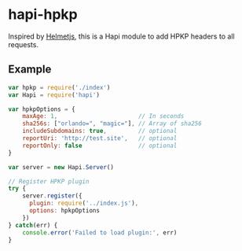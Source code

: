 # hapi-hpkp
Inspired by [Helmetjs](https://github.com/helmetjs/hpkp), this is a Hapi module to add HPKP headers to all requests.

## Example

```javascript
var hpkp = require('./index')
var Hapi = require('hapi')

var hpkpOptions = {
    maxAge: 1,                       // In seconds
    sha256s: ["orlando=", "magic="], // Array of sha256
    includeSubdomains: true,         // optional
    reportUri: 'http://test.site',   // optional
    reportOnly: false                // optional
}

var server = new Hapi.Server()

// Register HPKP plugin
try {
    server.register({
      plugin: require('../index.js'),
      options: hpkpOptions
    })
} catch(err) {
    console.error('Failed to load plugin:', err)
}
```

